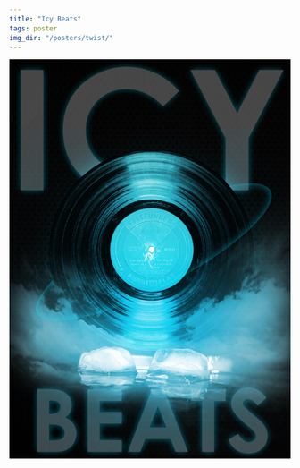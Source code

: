 ```yaml
---
title: "Icy Beats"
tags: poster
img_dir: "/posters/twist/"
---
```





![Icy Beats](/resources/work/posters/twist/01.jpg)


